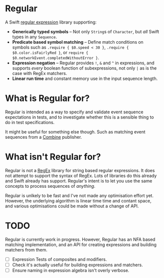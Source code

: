 # Regular

A Swift [regular expression](https://en.wikipedia.org/wiki/Regular_language) library supporting: 

* **Generically typed symbols** – Not only `String`s of `Character`, but _all_ Swift types in any `Sequence`.
* **Predicate based symbol matching** – Define match conditions on symbols such as `.require { $0.speed < 30 }`,
`.require { $0.color.isFairlyRed }`, or `require { $0.networkEvent.completedWithoutError }`.
* **Expression negation** – Regular provides `!`, `&` and `^` in expressions, and supports _every_ boolean function of subexpressions, not only `|` as is the case with RegEx matchers.
* **Linear run time** and constant memory use in the input sequence length.

# What is Regular for?

Regular is intended as a way to specify and validate event sequence expectations in tests, and to investigate whether this is a sensible 
thing to do in test specifications.

It might be useful for something else though. Such as matching event sequences from a 
[Combine](https://developer.apple.com/documentation/combine) publisher.

# What isn't Regular for?

Regular is not a [RegEx](https://en.wikipedia.org/wiki/Regular_expression) library for string based regular expressions. It does not attempt
to support the syntax of RegEx. Lots of libraries do this already and Swift already has support. Regular's intent is to let you use the same 
concepts to process sequences of _anything_.

Regular is unlkely to be fast and I've not made any optimisation effort yet. However, the underlying algorithm is linear time time and
contant space, and various optimisations could be made without a change of API.

# TODO

Regular is currently work in progress. However, Regular has an NFA based matching implementation, and an API for creating expressions 
and building matchers from them.

- [ ] Expression Tests of composites and modifiers.
- [ ] Check it's actually useful for building expressions and matchers.
- [ ] Ensure naming in expression algebra isn't overly verbose.
